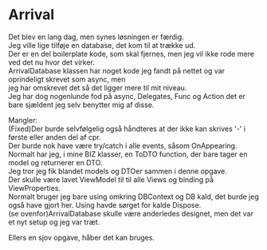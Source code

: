 # Arrival  
  
Det blev en lang dag, men synes løsningen er færdig.  
Jeg ville lige tilføje en database, det kom til at trække ud.  
Der er en del boilerplate kode, som skal fjernes, men jeg vil ikke rode mere ved det nu hvor det virker.  
ArrivalDatabase klassen har noget kode jeg fandt på nettet og var oprindeligt skrevet som async, men  
jeg har omskrevet det så det ligger mere til mit niveau.  
Jeg har dog nogenlunde fod på async, Delegates, Func og Action det er bare sjældent jeg selv benytter mig af disse.  

Mangler:  
(Fixed)Der burde selvfølgelig også håndteres at der ikke kan skrives '-' i første eller anden del af cpr.  
Der burde nok have være try/catch i alle events, såsom OnAppearing.  
Normalt har jeg, i mine BIZ klasser, en ToDTO function, der bare tager en model og returnerer en DTO.  
Jeg tror jeg fik blandet models og DTOer sammen i denne opgave.  
Der skulle være lavet ViewModel til til alle Views og binding på ViewProperties.  
Normalt bruger jeg bare using omkring DBContext og DB kald, det burde jeg også have gjort her. Using havde sørget for kalde Dispose.  
(se ovenfor)ArrivalDatabase skulle være anderledes designet, men det var et nyt setup og jeg var træt.  


Ellers en sjov opgave, håber det kan bruges.  
 
